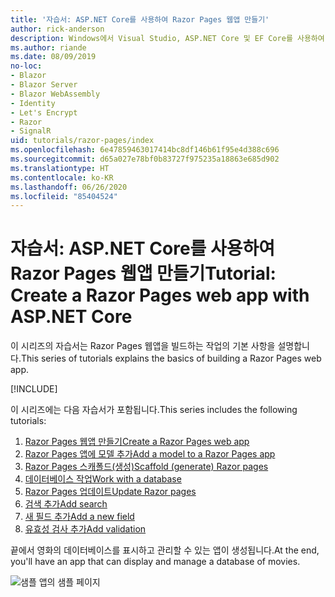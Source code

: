 ```yaml
---
title: '자습서: ASP.NET Core를 사용하여 Razor Pages 웹앱 만들기'
author: rick-anderson
description: Windows에서 Visual Studio, ASP.NET Core 및 EF Core를 사용하여 Razor Pages 웹앱을 만듭니다.
ms.author: riande
ms.date: 08/09/2019
no-loc:
- Blazor
- Blazor Server
- Blazor WebAssembly
- Identity
- Let's Encrypt
- Razor
- SignalR
uid: tutorials/razor-pages/index
ms.openlocfilehash: 6e47859463017414bc8df146b61f95e4d388c696
ms.sourcegitcommit: d65a027e78bf0b83727f975235a18863e685d902
ms.translationtype: HT
ms.contentlocale: ko-KR
ms.lasthandoff: 06/26/2020
ms.locfileid: "85404524"
---
```

# <a name="tutorial-create-a-razor-pages-web-app-with-aspnet-core"></a><span data-ttu-id="31049-103">자습서: ASP.NET Core를 사용하여 Razor Pages 웹앱 만들기</span><span class="sxs-lookup"><span data-stu-id="31049-103">Tutorial: Create a Razor Pages web app with ASP.NET Core</span></span>

<span data-ttu-id="31049-104">이 시리즈의 자습서는 Razor Pages 웹앱을 빌드하는 작업의 기본 사항을 설명합니다.</span><span class="sxs-lookup"><span data-stu-id="31049-104">This series of tutorials explains the basics of building a Razor Pages web app.</span></span> 

[!INCLUDE[](~/includes/advancedRP.md)]

<span data-ttu-id="31049-105">이 시리즈에는 다음 자습서가 포함됩니다.</span><span class="sxs-lookup"><span data-stu-id="31049-105">This series includes the following tutorials:</span></span>

1. <span data-ttu-id="31049-106">[Razor Pages 웹앱 만들기](xref:tutorials/razor-pages/razor-pages-start)</span><span class="sxs-lookup"><span data-stu-id="31049-106">[Create a Razor Pages web app](xref:tutorials/razor-pages/razor-pages-start)</span></span>
1. <span data-ttu-id="31049-107">[Razor Pages 앱에 모델 추가](xref:tutorials/razor-pages/model)</span><span class="sxs-lookup"><span data-stu-id="31049-107">[Add a model to a Razor Pages app](xref:tutorials/razor-pages/model)</span></span>
1. <span data-ttu-id="31049-108">[Razor Pages 스캐폴드(생성)](xref:tutorials/razor-pages/page)</span><span class="sxs-lookup"><span data-stu-id="31049-108">[Scaffold (generate) Razor pages](xref:tutorials/razor-pages/page)</span></span>
1. [<span data-ttu-id="31049-109">데이터베이스 작업</span><span class="sxs-lookup"><span data-stu-id="31049-109">Work with a database</span></span>](xref:tutorials/razor-pages/sql)
1. <span data-ttu-id="31049-110">[Razor Pages 업데이트](xref:tutorials/razor-pages/da1)</span><span class="sxs-lookup"><span data-stu-id="31049-110">[Update Razor pages](xref:tutorials/razor-pages/da1)</span></span>
1. [<span data-ttu-id="31049-111">검색 추가</span><span class="sxs-lookup"><span data-stu-id="31049-111">Add search</span></span>](xref:tutorials/razor-pages/search)
1. [<span data-ttu-id="31049-112">새 필드 추가</span><span class="sxs-lookup"><span data-stu-id="31049-112">Add a new field</span></span>](xref:tutorials/razor-pages/new-field)
1. [<span data-ttu-id="31049-113">유효성 검사 추가</span><span class="sxs-lookup"><span data-stu-id="31049-113">Add validation</span></span>](xref:tutorials/razor-pages/validation)

<span data-ttu-id="31049-114">끝에서 영화의 데이터베이스를 표시하고 관리할 수 있는 앱이 생성됩니다.</span><span class="sxs-lookup"><span data-stu-id="31049-114">At the end, you'll have an app that can display and manage a database of movies.</span></span>

![샘플 앱의 샘플 페이지](index/_static/sample-page.png)
